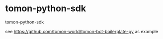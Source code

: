 # tomon-python-sdk
tomon-python-sdk

see https://github.com/tomon-world/tomon-bot-boilerplate-py as example
